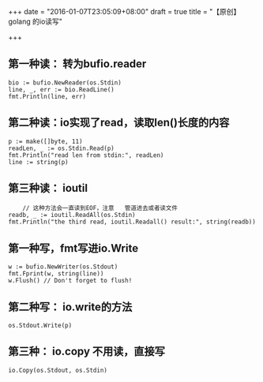 +++
date = "2016-01-07T23:05:09+08:00"
draft = true
title = "【原创】golang 的io读写"

+++

## 第一种读： 转为bufio.reader
	bio := bufio.NewReader(os.Stdin)
	line, _, err := bio.ReadLine()
	fmt.Println(line, err)

## 第二种读：io实现了read，读取len()长度的内容
	p := make([]byte, 11)
	readLen, _ := os.Stdin.Read(p)
	fmt.Println("read len from stdin:", readLen)
	line := string(p)

## 第三种读： ioutil
        // 这种方法会一直读到EOF，注意   管道进去或者读文件
	readb, _ := ioutil.ReadAll(os.Stdin)
	fmt.Println("the third read, ioutil.Readall() result:", string(readb))

## 第一种写，fmt写进io.Write
	w := bufio.NewWriter(os.Stdout)
	fmt.Fprint(w, string(line))
	w.Flush() // Don't forget to flush!

## 第二种写： io.write的方法
	os.Stdout.Write(p)

## 第三种： io.copy  不用读，直接写
	io.Copy(os.Stdout, os.Stdin)
